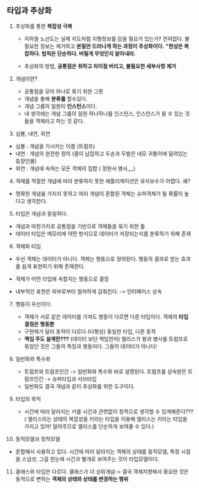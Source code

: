 ## 타입과 추상화


1. 추상화를 통한 **복잡성 극복**
   - 지하철 노선도는 실제 지도처럼 지형정보를 담을 필요가 있는가? 전혀없다. 불필요한 정보는 제거하고 **본질만 드러나게 하는 과정이 추상화이다.**
    **"현상은 복잡하다. 법칙은 단순하다. 버릴게 무엇인지 알아내라.**

   - 추상화의 방법, **공통점은 취하고 차이점 버리고, 불필요한 세부사항 제거**


2. 개념이란?
   - 공통점을 모아 하나로 묶기 위한 그릇 
   - 개념을 통해 **분류를** 할수있다.
   - 개념 그룹의 일원이 **인스턴스**이다.
   - 내 생각에는 개념 그룹의 일원 하나하나를 인스턴스, 인스턴스가 될 수 있는 것들을 객체라고 하는 것 같다.

3. 심볼, 내연, 외연
  - 심볼 : 개념을 가시키는 이름 (트럼프)
  - 내연 : 개념의 완전한 정의 (몸이 납잡하고 두손과 두발은 네모 귀퉁이에 달려있는 등장인물)
  - 외연 : 개념에 속하는 모든 객체의 집합 ( 정원사 병사,,,,)

4. 객체를 적절한 개념에 따라 분류하지 못한 애플리케이션은 유지보수가 어렵다. 왜?
  - 명확한 개념을 가지지 못하고 여러 개념이 혼합된 객체는 슈퍼객체가 될 확률이 높다고 생각한다.
    
5. 타입은 개념과 동일하다.
  - 개념과 마찬가지로 공통점을 기반으로 객체들을 묶기 위한 틀
  - 데이터 타입은 메모리에 어떤 방식으로 데이터가 저장되는지를 분류하기 위해 존재

6. 객체와 타입
  - 우선 객체는 데이터가 아니다. 객체는 행동으로 정의된다. 행동의 결과로 얻는 효과를 쉽게 표현하기 위해 존재한다.

  - 객체가 어떤 타입에 속할지는 행동으로 결정
  - 내부적인 표현은 외부로부터 철저하게 감춰진다. -> 인터페이스 상속


7. 행동이 우선이다.
   - 객체가 서로 같은 데이터를 가져도 행동이 다르면 다른 타입이다. 객체의 **타입 결정은 행동뿐**
   - 구현체가 달라 동작이 다르다.(다형성) 동일한 타입, 다른 동작 
   - **책임 주도 설계란???** (데이터 보단 책임먼저)
     엘리스가 왕과 병사를 트럼프로 묶었던 것은 그들의 특징과 행동이다. 그들의 데이터가 아니다!

8. 일반화와 특수화
   - 트럼프와 트럼프인간 -> 일반화와 특수화 바로 설명된다. 트럼프를 상속받은 트럼프인간 -> 슈퍼타입과 서브타입
   - 일반화도 결국 개념과 같이 추상화를 위한 도구이다.

9. 타입의 목적
   - 시간에 따라 달라지는 키를 시간과 관련없이 정적으로 생각할 수 있게해준다??? 
 ( 엘리스라는 상태의 복잡성을 키라는 타입을 이용해 엘리스는 키라는 타입을 가지고 있어! 알려주므로 엘리스를 단순하게 보여줄 수 있다.)

10. 동적모델과 정적모델
   - 혼합해서 사용하고 있다. 시간에 따라 달라지는 객체의 상태를 동적모델, 특정 시점을 스냅샷, 그걸 한눈에 시간과 별개로 보여주는 것이 타입모델이다.


11. 클래스와 타입은 다르다. 클래스가 더 상위개념-> 결국 객체지향에서 중요한 것은 동적으로 변하는 **객체의 상태와 상태를 변경하는 행위**
    

















